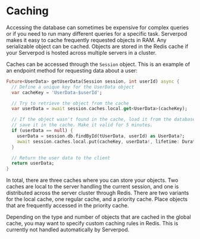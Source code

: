 # Caching
Accessing the database can sometimes be expensive for complex queries or if you need to run many different queries for a specific task. Serverpod makes it easy to cache frequently requested objects in RAM. Any serializable object can be cached. Objects are stored in the Redis cache if your Serverpod is hosted across multiple servers in a cluster.

Caches can be accessed through the `Session` object. This is an example of an endpoint method for requesting data about a user:

```dart
Future<UserData> getUserData(Session session, int userId) async {
  // Define a unique key for the UserData object
  var cacheKey = 'UserData-$userId';

  // Try to retrieve the object from the cache
  var userData = await session.caches.local.get<UserData>(cacheKey);

  // If the object wasn't found in the cache, load it from the database and
  // save it in the cache. Make it valid for 5 minutes.
  if (userData == null) {
    userData = session.db.findById(tUserData, userId) as UserData?;
    await session.caches.local.put(cacheKey, userData!, lifetime: Duration(minutes: 5));
  }

  // Return the user data to the client
  return userData;
}
```

In total, there are three caches where you can store your objects. Two caches are local to the server handling the current session, and one is distributed across the server cluster through Redis. There are two variants for the local cache, one regular cache, and a priority cache. Place objects that are frequently accessed in the priority cache.

Depending on the type and number of objects that are cached in the global cache, you may want to specify custom caching rules in Redis. This is currently not handled automatically by Serverpod.
